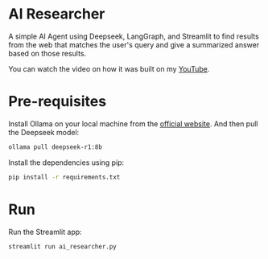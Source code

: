 # AI Researcher
A simple AI Agent using Deepseek, LangGraph, and Streamlit to find results from the web that matches the user's query and give a summarized answer based on those results.

You can watch the video on how it was built on my [YouTube](https://youtu.be/nRBiD_7l2Mg).

# Pre-requisites
Install Ollama on your local machine from the [official website](https://ollama.com/). And then pull the Deepseek model:

```bash
ollama pull deepseek-r1:8b
```

Install the dependencies using pip:

```bash
pip install -r requirements.txt
```

# Run
Run the Streamlit app:

```bash
streamlit run ai_researcher.py
```